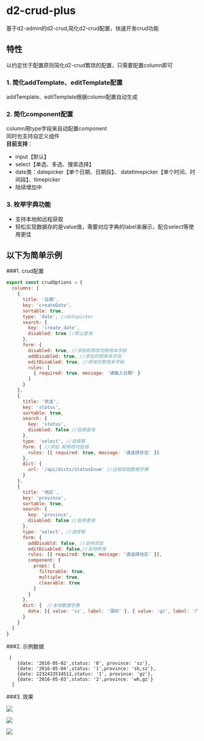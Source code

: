 # d2-crud-plus
基于d2-admin的d2-crud,简化d2-crud配置，快速开发crud功能

## 特性
以约定优于配置原则简化d2-crud繁琐的配置，只需要配置column即可      
### 1. 简化addTemplate、editTemplate配置 

addTemplate、editTemplate根据column配置自动生成

### 2. 简化component配置   

column用type字段来自动配置component    
同时也支持自定义组件    
**目前支持**：   
 * input【默认】   
 * select【单选、多选、搜索选择】   
 * date类：datepicker【单个日期、日期段】、 datetimepicker【单个时间、时间段】、timepicker
 * 陆续增加中   

### 3. 枚举字典功能  

* 支持本地和远程获取
* 轻松实现数据存的是value值，需要对应字典的label来展示，配合select等使用更佳

## 以下为简单示例
###1. crud配置
```javascript
export const crudOptions = {
  columns: [
    {
      title: '日期',
      key: 'createDate',
      sortable: true,
      type: 'date', //datepicker
      search: {
        key: 'create_date',
        disabled: true //禁止查询
      },
      form: {
        disabled: true, //添加和修改均禁用本字段
        addDisabled: true, //添加时禁用本字段
        editDisabled: true, //修改时禁用本字段
        rules: [
          { required: true, message: '请输入日期' }
        ]
      }
    },
    {
      title: '状态',
      key: 'status',
      sortable: true,
      search: {
        key: 'status',
        disabled: false //启用查询
      },
      type: 'select', //选择框
      form: { //添加 和修改均启用
        rules: [{ required: true, message: '请选择状态' }]
      },
      dict: {
        url: '/api/dicts/StatusEnum' //远程获取数据字典
      }
    },
    {
      title: '地区', 
      key: 'province', 
      sortable: true,
      search: {
        key: 'province',
        disabled: false //启用查询
      },
      type: 'select', //选择框
      form: {
        addDisabld: false, //支持添加
        editDisabled: false,//支持修改
        rules: [{ required: true, message: '请选择地区' }],
        component: {
          props: {
            filterable: true,
            multiple: true,
            clearable: true
          }
        }
      },
      dict: {  //本地数据字典
        data: [{ value: 'sz', label: '深圳' }, { value: 'gz', label: '广州' }, { value: 'wh', label: '武汉' }, { value: 'sh', label: '上海' }]
      }
    }
  ]
}
``` 
###2. 示例数据
```
 [
    {date: '2016-05-02',status: '0', province: 'sz'},
    {date: '2016-05-04',status: '1',province: 'sh,sz'},
    {date: 2232433534511,status: '1', province: 'gz'},
    {date: '2016-05-03',status: '2',province: 'wh,gz'}
  ]
```
###3. 效果    

![](https://raw.githubusercontent.com/greper/d2-crud-plus/master/doc/image/list.png)

![](https://raw.githubusercontent.com/greper/d2-crud-plus/master/doc/image/add.png)

![](https://raw.githubusercontent.com/greper/d2-crud-plus/master/doc/image/edit.png)



